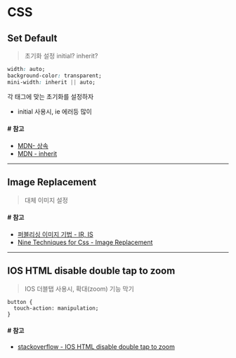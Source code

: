 # CSS

## Set Default
  > 초기화 설정
  > initial? inherit?

  ```css
  width: auto;
  background-color: transparent;
  mini-width: inherit || auto;
  ```
  각 태그에 맞는 초기화를 설정하자
  * initial 사용시, ie 에러등 많이 

  #### # 참고
  - [MDN- 상속](https://developer.mozilla.org/ko/docs/Web/CSS/inheritance)
  - [MDN - inherit](https://developer.mozilla.org/ko/docs/Web/CSS/inherit)


---

## Image Replacement
  > 대체 이미지 설정


  #### # 참고
  - [퍼블리싱 이미지 기법 - IR, IS](https://freemi99.tistory.com/entry/Tip-IR%EA%B8%B0%EB%B2%95%EA%B3%BC-IS%EA%B8%B0%EB%B2%95?category=491695)
  - [Nine Techniques for Css - Image Replacement](https://css-tricks.com/css-image-replacement/) 



---

## IOS HTML disable double tap to zoom
  > IOS 더블탭 사용시, 확대(zoom) 기능 막기
  ```
  button {
    touch-action: manipulation;
  }
  ```
  #### # 참고
  - [stackoverflow - IOS HTML disable double tap to zoom](https://stackoverflow.com/questions/46167604/ios-html-disable-double-tap-to-zoom)
  
